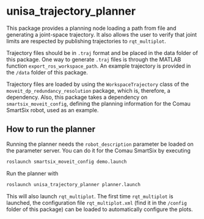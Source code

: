 # unisa_trajectory_planner

This package provides a planning node loading a path from file and generating a joint-space trajectory. It also allows the user to verify that joint limits are respected by publishing trajectories to `rqt_multiplot`.

Trajectory files should be in `.traj` format and be placed in the data folder of this package. One way to generate `.traj` files is through the MATLAB function `export_ros_workspace_path`. An example trajectory is provided in the `/data` folder of this package.

Trajectory files are loaded by using the `WorkspaceTrajectory` class of the `moveit_dp_redundancy_resolution` package, which is, therefore, a dependency. Also, this package takes a dependency on `smartsix_moveit_config`, defining the planning information for the Comau SmartSix robot, used as an example.

## How to run the planner

Running the planner needs the `robot_description` parameter be loaded on the parameter server. You can do it for the Comau SmartSix by executing

```bash
roslaunch smartsix_moveit_config demo.launch
```

Run the planner with

```bash
roslaunch unisa_trajectory_planner planner.launch
```

This will also launch `rqt_multiplot`. The first time `rqt_multiplot` is launched, the configuration file `rqt_multiplot.xml` (find it in the `/config` folder of this package) can be loaded to automatically configure the plots.
